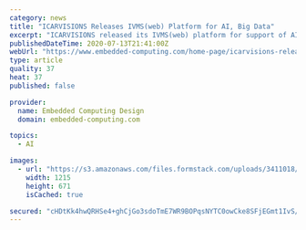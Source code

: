 ```yaml
---
category: news
title: "ICARVISIONS Releases IVMS(web) Platform for AI, Big Data"
excerpt: "ICARVISIONS released its IVMS(web) platform for support of AI and big data. The use of big data is critical within smart cities. The analysis of data sets are complex when considering volume and variety. Analysis of passenger travel via IVMS(web ..."
publishedDateTime: 2020-07-13T21:41:00Z
webUrl: "https://www.embedded-computing.com/home-page/icarvisions-releases-ivms-web-platform-for-ai-big-data"
type: article
quality: 37
heat: 37
published: false

provider:
  name: Embedded Computing Design
  domain: embedded-computing.com

topics:
  - AI

images:
  - url: "https://s3.amazonaws.com/files.formstack.com/uploads/3411018/76219803/633896379/76219803_3.png"
    width: 1215
    height: 671
    isCached: true

secured: "cHDtKk4hwQRHSe4+ghCjGo3sdoTmE7WR9BOPqsNYTC0owCke8SFjEGmt1IvS/BCp9CHIf4ciaDg0bEkmjtUapl67Pqxu/DYj7v+9JJOg+8KW2ibJeF1OvIdkUuyW9iQUu/MFjkbgm9KV+LX4h+ym9/W/fj3dkjr/8DczfN2+ID+43rd8T8zMGQMx0jHppNsqz82vvb5NnEtYvpcOGpdPLqCpF+J7iLoR27o3OpusLkfrKdQowQ1kymJ8p+ptcwY4eNKLq1QxXQkGFUTOrLoR6mB8jbZFWdLK7BEREkZ5mWjDNjGWOA7NqtuVfVFbSNJCCKfQW/PU2oo+KpCnnq0xeg==;5uetZ9jSiUCOVY+b+E7aMg=="
---
```


